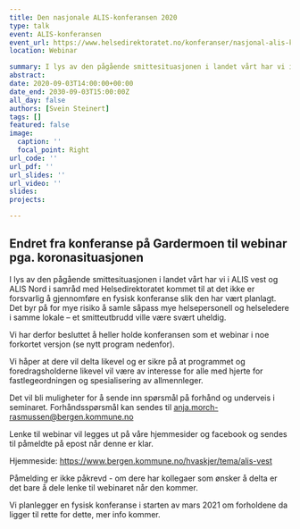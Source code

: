 ```yaml
---
title: Den nasjonale ALIS-konferansen 2020
type: talk
event: ALIS-konferansen
event_url: https://www.helsedirektoratet.no/konferanser/nasjonal-alis-konferanse
location: Webinar

summary: I lys av den pågående smittesituasjonen i landet vårt har vi i ALIS vest og ALIS Nord i samråd med Helsedirektoratet kommet til at det ikke er forsvarlig å gjennomføre en fysisk konferanse slik den har vært planlagt. Det byr på for mye risiko å samle såpass mye helsepersonell og helseledere i samme lokale – et smitteutbrudd ville være svært uheldig.
abstract: 
date: 2020-09-03T14:00:00+00:00
date_end: 2030-09-03T15:00:00Z
all_day: false
authors: [Svein Steinert]
tags: []
featured: false
image:
  caption: ''
  focal_point: Right
url_code: ''
url_pdf: ''
url_slides: ''
url_video: ''
slides: 
projects: 

---
```


## Endret fra konferanse på Gardermoen til webinar pga. koronasituasjonen

I lys av den pågående smittesituasjonen i landet vårt har vi i ALIS vest og ALIS Nord i samråd med Helsedirektoratet kommet til at det ikke er forsvarlig å gjennomføre en fysisk konferanse slik den har vært planlagt. Det byr på for mye risiko å samle såpass mye helsepersonell og helseledere i samme lokale – et smitteutbrudd ville være svært uheldig.

Vi har derfor besluttet å heller holde konferansen som et webinar i noe forkortet versjon (se nytt program nedenfor).

Vi håper at dere vil delta likevel og er sikre på at programmet og foredragsholderne likevel vil være av interesse for alle med hjerte for fastlegeordningen og spesialisering av allmennleger.

Det vil bli muligheter for å sende inn spørsmål på forhånd og underveis i seminaret. Forhåndsspørsmål kan sendes til anja.morch-rasmussen@bergen.kommune.no

Lenke til webinar vil legges ut på våre hjemmesider og facebook og sendes til påmeldte på epost når denne er klar.

Hjemmeside: https://www.bergen.kommune.no/hvaskjer/tema/alis-vest

Påmelding er ikke påkrevd - om dere har kollegaer som ønsker å delta er det bare å dele lenke til webinaret når den kommer.

Vi planlegger en fysisk konferanse i starten av mars 2021 om forholdene da ligger til rette for dette, mer info kommer.


